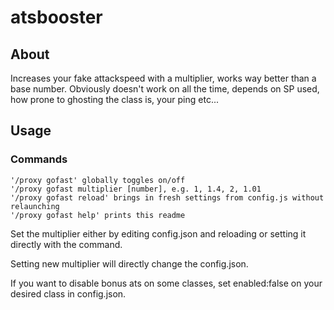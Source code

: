 # atsbooster

## About <a name = "about"></a>

Increases your fake attackspeed with a multiplier, works way better than a base number.
Obviously doesn't work on all the time, depends on SP used, how prone to ghosting the class is, your ping etc...

## Usage <a name = "usage"></a>

### Commands

```
'/proxy gofast' globally toggles on/off
'/proxy gofast multiplier [number], e.g. 1, 1.4, 2, 1.01
'/proxy gofast reload' brings in fresh settings from config.js without relaunching
'/proxy gofast help' prints this readme
```

Set the multiplier either by editing config.json and reloading or setting it directly with the command.

Setting new multiplier will directly change the config.json.

If you want to disable bonus ats on some classes, set enabled:false on your desired class in config.json.